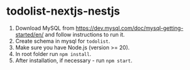 # todolist-nextjs-nestjs

1. Download MySQL from https://dev.mysql.com/doc/mysql-getting-started/en/ and follow instructions to run it.
2. Create schema in mysql for `todolist`.
3. Make sure you have Node.js (version >= 20).
4. In root folder run `npm install`.
5. After installation, if necessary - run `npm start`.
